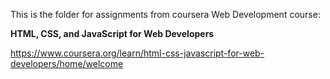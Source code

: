 This is the folder for assignments from coursera Web Development course:

__HTML, CSS, and JavaScript for Web Developers__

https://www.coursera.org/learn/html-css-javascript-for-web-developers/home/welcome